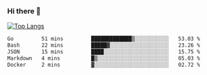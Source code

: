 ### Hi there 👋

<!--
**3Xpl0it3r/3Xpl0it3r** is a ✨ _special_ ✨ repository because its `README.md` (this file) appears on your GitHub profile.

Here are some ideas to get you started:

- 🔭 I’m currently working on ...
- 🌱 I’m currently learning ...
- 👯 I’m looking to collaborate on ...
- 🤔 I’m looking for help with ...
- 💬 Ask me about ...
- 📫 How to reach me: ...
- 😄 Pronouns: ...
- ⚡ Fun fact: ...
-->


[![Top Langs](https://github-readme-stats.vercel.app/api/top-langs/?username=3Xpl0it3r&layout=compact)](https://github.com/3Xpl0it3r/3Xpl0it3r)

<!--START_SECTION:waka-->

```txt
Go         51 mins         █████████████▒░░░░░░░░░░░   53.03 %
Bash       22 mins         █████▓░░░░░░░░░░░░░░░░░░░   23.26 %
JSON       15 mins         ████░░░░░░░░░░░░░░░░░░░░░   15.75 %
Markdown   4 mins          █▒░░░░░░░░░░░░░░░░░░░░░░░   05.03 %
Docker     2 mins          ▓░░░░░░░░░░░░░░░░░░░░░░░░   02.72 %
```

<!--END_SECTION:waka-->
